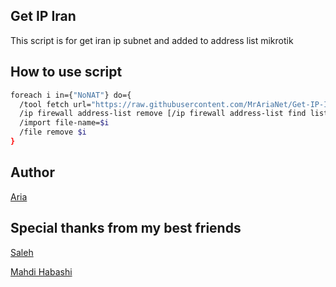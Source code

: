 ## Get IP Iran

This script is for get iran ip subnet and added to address list mikrotik

## How to use script

```bash
foreach i in={"NoNAT"} do={
  /tool fetch url="https://raw.githubusercontent.com/MrAriaNet/Get-IP-Iran/main/list.rsc" dst-path=NoNAT
  /ip firewall address-list remove [/ip firewall address-list find list=$i]
  /import file-name=$i
  /file remove $i
}
```

## Author

[Aria](https://github.com/MrAriaNet)

## Special thanks from my best friends

[Saleh](https://github.com/salehirandom)

[Mahdi Habashi](https://t.me/mahdihabashi)
